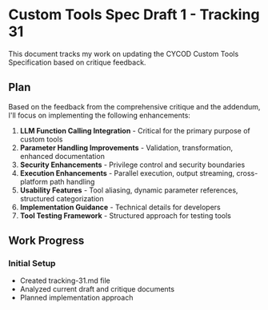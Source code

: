 # Custom Tools Spec Draft 1 - Tracking 31

This document tracks my work on updating the CYCOD Custom Tools Specification based on critique feedback.

## Plan

Based on the feedback from the comprehensive critique and the addendum, I'll focus on implementing the following enhancements:

1. **LLM Function Calling Integration** - Critical for the primary purpose of custom tools
2. **Parameter Handling Improvements** - Validation, transformation, enhanced documentation
3. **Security Enhancements** - Privilege control and security boundaries
4. **Execution Enhancements** - Parallel execution, output streaming, cross-platform path handling
5. **Usability Features** - Tool aliasing, dynamic parameter references, structured categorization
6. **Implementation Guidance** - Technical details for developers
7. **Tool Testing Framework** - Structured approach for testing tools

## Work Progress

### Initial Setup
- Created tracking-31.md file
- Analyzed current draft and critique documents
- Planned implementation approach
